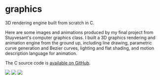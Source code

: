 # graphics

3D rendering engine built from scratch in C.

Here are some images and animations produced by my final project from Stuyvesant's computer graphics class. I built a 3D graphics rendering and animation engine from the ground up, including line drawing, parametric curve generation and Bezier curves, lighting and flat shading, and motion description language for animation.

The C source code is [available on GitHub](https://github.com/blakeelias/graphics/tree/main/ml6-d-svn/trunk/final/Mendelias).

![](http://blakeelias.name/img/projects/graphics/torus.png)
![](http://blakeelias.name/img/projects/graphics/sphere.png)
![](http://blakeelias.name/img/projects/graphics/ring-animation.gif)


